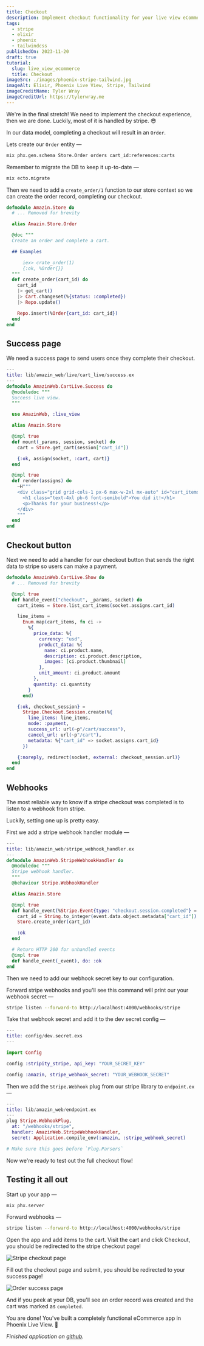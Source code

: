 ```yaml
---
title: Checkout
description: Implement checkout functionality for your live view eCommerce app with stripe.
tags:
  - stripe
  - elixir
  - phoenix
  - tailwindcss
publishedOn: 2023-11-20
draft: true
tutorial:
  slug: live_view_ecommerce
  title: Checkout
imageSrc: ./images/phoenix-stripe-tailwind.jpg
imageAlt: Elixir, Phoenix Live View, Stripe, Tailwind
imageCreditName: Tyler Wray
imageCreditUrl: https://tylerwray.me
---
```


We're in the final stretch! We need to implement the checkout experience, then
we are done. Luckily, most of it is handled by stripe. 😎

In our data model, completing a checkout will result in an `Order`.

Lets create our `Order` entity —

```bash
mix phx.gen.schema Store.Order orders cart_id:references:carts
```

Remember to migrate the DB to keep it up-to-date —

```bash
mix ecto.migrate
```

Then we need to add a `create_order/1` function to our store context so we can create the order record, completing our checkout.

```elixir
defmodule Amazin.Store do
  # ... Removed for brevity

  alias Amazin.Store.Order

  @doc """
  Create an order and complete a cart.

  ## Examples

      iex> crate_order(1)
      {:ok, %Order{}}
  """
  def create_order(cart_id) do
    cart_id
    |> get_cart()
    |> Cart.changeset(%{status: :completed})
    |> Repo.update()

    Repo.insert(%Order{cart_id: cart_id})
  end
end
```

## Success page

We need a success page to send users once they complete their checkout.

```elixir
---
title: lib/amazin_web/live/cart_live/success.ex
---
defmodule AmazinWeb.CartLive.Success do
  @moduledoc """
  Success live view.
  """

  use AmazinWeb, :live_view

  alias Amazin.Store

  @impl true
  def mount(_params, session, socket) do
    cart = Store.get_cart(session["cart_id"])

    {:ok, assign(socket, :cart, cart)}
  end

  @impl true
  def render(assigns) do
    ~H"""
    <div class="grid grid-cols-1 px-6 max-w-2xl mx-auto" id="cart_items" phx-update="stream">
      <h1 class="text-4xl pb-6 font-semibold">You did it!</h1>
      <p>Thanks for your business!</p>
    </div>
    """
  end
end
```

## Checkout button

Next we need to add a handler for our checkout button that sends the right data to stripe so users can make a payment.

```elixir
defmodule AmazinWeb.CartLive.Show do
  # ... Removed for brevity

  @impl true
  def handle_event("checkout", _params, socket) do
    cart_items = Store.list_cart_items(socket.assigns.cart_id)

    line_items =
      Enum.map(cart_items, fn ci ->
        %{
          price_data: %{
            currency: "usd",
            product_data: %{
              name: ci.product.name,
              description: ci.product.description,
              images: [ci.product.thumbnail]
            },
            unit_amount: ci.product.amount
          },
          quantity: ci.quantity
        }
      end)

    {:ok, checkout_session} =
      Stripe.Checkout.Session.create(%{
        line_items: line_items,
        mode: :payment,
        success_url: url(~p"/cart/success"),
        cancel_url: url(~p"/cart"),
        metadata: %{"cart_id" => socket.assigns.cart_id}
      })

    {:noreply, redirect(socket, external: checkout_session.url)}
  end
end
```

## Webhooks

The most reliable way to know if a stripe checkout was completed is to listen to a webhook from stripe.

Luckily, setting one up is pretty easy.

First we add a stripe webhook handler module —

```elixir
---
title: lib/amazin_web/stripe_webhook_handler.ex
---
defmodule AmazinWeb.StripeWebhookHandler do
  @moduledoc """
  Stripe webhook handler.
  """
  @behaviour Stripe.WebhookHandler

  alias Amazin.Store

  @impl true
  def handle_event(%Stripe.Event{type: "checkout.session.completed"} = event) do
    cart_id = String.to_integer(event.data.object.metadata["cart_id"])
    Store.create_order(cart_id)

    :ok
  end

  # Return HTTP 200 for unhandled events
  @impl true
  def handle_event(_event), do: :ok
end
```

Then we need to add our webhook secret key to our configuration.

Forward stripe webhooks and you'll see this command will print our your webhook secret —

```bash
stripe listen --forward-to http://localhost:4000/webhooks/stripe
```

Take that webhook secret and add it to the dev secret config —

```elixir
---
title: config/dev.secret.exs
---

import Config

config :stripity_stripe, api_key: "YOUR_SECRET_KEY"

config :amazin, stripe_webhook_secret: "YOUR_WEBHOOK_SECRET"
```

Then we add the `Stripe.Webhook` plug from our stripe library to `endpoint.ex` —

```elixir
---
title: lib/amazin_web/endpoint.ex
---
plug Stripe.WebhookPlug,
  at: "/webhooks/stripe",
  handler: AmazinWeb.StripeWebhookHandler,
  secret: Application.compile_env(:amazin, :stripe_webhook_secret)

# Make sure this goes before `Plug.Parsers`
```

Now we're ready to test out the full checkout flow!

## Testing it all out

Start up your app —

```bash
mix phx.server
```

Forward webhooks —

```bash
stripe listen --forward-to http://localhost:4000/webhooks/stripe
```

Open the app and add items to the cart. Visit the cart and click Checkout, you should be redirected to the stripe checkout page!

![Stripe checkout page](./images/stripe-checkout.png)

Fill out the checkout page and submit, you should be redirected to your success page!

![Order success page](./images/success.png)

And if you peek at your DB, you'll see an order record was created and the cart was marked as `completed`.

You are done! You've built a completely functional eCommerce app in Phoenix Live View. 👏

_Finished application on [github](https://github.com/tylerwray/amazin)._